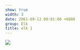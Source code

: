 ```yaml
---
show: true
width: 3
date: 2061-09-12 00:01:00 +0800
group: Elk
title: elk 1
---
```

<div>
<a href="/assets/images/photos/elk/DSC07548.jpg" target="_blank">
    <img data-src="/assets/images/photos/elk/DSC07548.jpg" class="lazy w-100 rounded-xl" src="{{ '/assets/images/empty_300x200.png' | relative_url }}">
</a>
</div>
